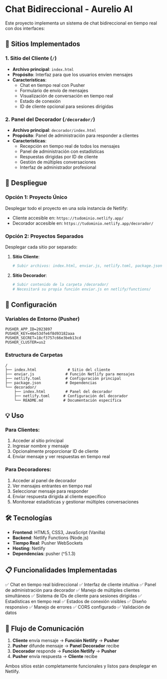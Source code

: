 # Chat Bidireccional - Aurelio AI

Este proyecto implementa un sistema de chat bidireccional en tiempo real con dos interfaces:

## 🎯 Sitios Implementados

### 1. **Sitio del Cliente** (`/`)
- **Archivo principal**: `index.html`
- **Propósito**: Interfaz para que los usuarios envíen mensajes
- **Características**:
  - Chat en tiempo real con Pusher
  - Formulario de envío de mensajes
  - Visualización de conversación en tiempo real
  - Estado de conexión
  - ID de cliente opcional para sesiones dirigidas

### 2. **Panel del Decorador** (`/decorador/`)
- **Archivo principal**: `decorador/index.html`
- **Propósito**: Panel de administración para responder a clientes
- **Características**:
  - Recepción en tiempo real de todos los mensajes
  - Panel de administración con estadísticas
  - Respuestas dirigidas por ID de cliente
  - Gestión de múltiples conversaciones
  - Interfaz de administrador profesional

## 🚀 Despliegue

### Opción 1: Proyecto Único
Desplegar todo el proyecto en una sola instancia de Netlify:
- Cliente accesible en: `https://tudominio.netlify.app/`
- Decorador accesible en: `https://tudominio.netlify.app/decorador/`

### Opción 2: Proyectos Separados
Desplegar cada sitio por separado:

1. **Sitio Cliente**:
   ```bash
   # Subir archivos: index.html, enviar.js, netlify.toml, package.json
   ```

2. **Sitio Decorador**:
   ```bash
   # Subir contenido de la carpeta /decorador/
   # Necesitará su propia función enviar.js en netlify/functions/
   ```

## 🔧 Configuración

### Variables de Entorno (Pusher)
```
PUSHER_APP_ID=2023897
PUSHER_KEY=46e53dfe6f8d93182aaa
PUSHER_SECRET=18cf3757c66e3beb13cd
PUSHER_CLUSTER=us2
```

### Estructura de Carpetas
```
/
├── index.html              # Sitio del cliente
├── enviar.js              # Función Netlify para mensajes
├── netlify.toml           # Configuración principal
├── package.json           # Dependencias
└── decorador/
    ├── index.html         # Panel del decorador
    ├── netlify.toml      # Configuración del decorador
    └── README.md         # Documentación específica
```

## 💡 Uso

### Para Clientes:
1. Acceder al sitio principal
2. Ingresar nombre y mensaje
3. Opcionalmente proporcionar ID de cliente
4. Enviar mensaje y ver respuestas en tiempo real

### Para Decoradores:
1. Acceder al panel de decorador
2. Ver mensajes entrantes en tiempo real
3. Seleccionar mensaje para responder
4. Enviar respuesta dirigida al cliente específico
5. Monitorear estadísticas y gestionar múltiples conversaciones

## 🛠️ Tecnologías

- **Frontend**: HTML5, CSS3, JavaScript (Vanilla)
- **Backend**: Netlify Functions (Node.js)
- **Tiempo Real**: Pusher WebSockets
- **Hosting**: Netlify
- **Dependencias**: pusher (^5.1.3)

## 📋 Funcionalidades Implementadas

✅ Chat en tiempo real bidireccional
✅ Interfaz de cliente intuitiva
✅ Panel de administración para decorador
✅ Manejo de múltiples clientes simultáneos
✅ Sistema de IDs de cliente para sesiones dirigidas
✅ Estadísticas en tiempo real
✅ Estados de conexión visibles
✅ Diseño responsivo
✅ Manejo de errores
✅ CORS configurado
✅ Validación de datos

## 🔄 Flujo de Comunicación

1. **Cliente** envía mensaje → **Función Netlify** → **Pusher**
2. **Pusher** difunde mensaje → **Panel Decorador** recibe
3. **Decorador** responde → **Función Netlify** → **Pusher**
4. **Pusher** envía respuesta → **Cliente** recibe

Ambos sitios están completamente funcionales y listos para desplegar en Netlify.
